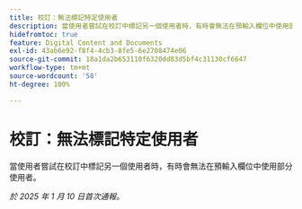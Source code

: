 ```yaml
---
title: 校訂：無法標記特定使用者
description: 當使用者嘗試在校訂中標記另一個使用者時，有時會無法在預輸入欄位中使用部分使用者。
hidefromtoc: true
feature: Digital Content and Documents
exl-id: 43ab6e92-f8f4-4cb3-8fe5-6e2708474e06
source-git-commit: 18a1da2b653110f6320dd83d5bf4c31130cf6647
workflow-type: tm+mt
source-wordcount: '58'
ht-degree: 100%

---
```


# 校訂：無法標記特定使用者

<!--
>[!NOTE]
>
>This issue was fixed on February 7, 2025.-->

當使用者嘗試在校訂中標記另一個使用者時，有時會無法在預輸入欄位中使用部分使用者。

_於 2025 年 1 月 10 日首次通報。_
